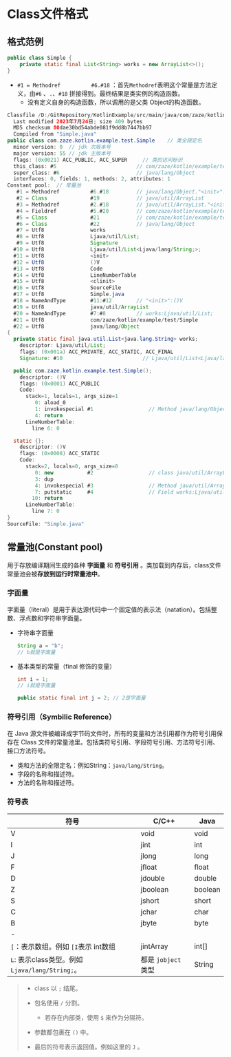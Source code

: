 # Class文件格式

## 格式范例

```java
public class Simple {
    private static final List<String> works = new ArrayList<>();
}
```

* `#1 = Methodref          #6.#18` ：首先`Methodref`表明这个常量是方法定义，由`#6` 、`.`、`#18` 拼接得到。最终结果是类实例的构造函数。
  * 没有定义自身的构造函数，所以调用的是父类 Object的构造函数。

```java
Classfile /D:/GitRepository/KotlinExample/src/main/java/com/zaze/kotlin/example/test/Simple.class
  Last modified 2023年7月24日; size 409 bytes
  MD5 checksum 80dae30bd54abde081f9dd8b7447bb97
  Compiled from "Simple.java"
public class com.zaze.kotlin.example.test.Simple	// 类全限定名
  minor version: 0	// jdk 次版本号
  major version: 55	// jdk 主版本号
  flags: (0x0021) ACC_PUBLIC, ACC_SUPER		// 类的访问标识
  this_class: #5                          // com/zaze/kotlin/example/test/Simple
  super_class: #6                         // java/lang/Object
  interfaces: 0, fields: 1, methods: 2, attributes: 1
Constant pool:	// 常量池
   #1 = Methodref          #6.#18         // java/lang/Object."<init>":()V
   #2 = Class              #19            // java/util/ArrayList
   #3 = Methodref          #2.#18         // java/util/ArrayList."<init>":()V
   #4 = Fieldref           #5.#20         // com/zaze/kotlin/example/test/Simple.works:Ljava/util/List;
   #5 = Class              #21            // com/zaze/kotlin/example/test/Simple
   #6 = Class              #22            // java/lang/Object
   #7 = Utf8               works
   #8 = Utf8               Ljava/util/List;
   #9 = Utf8               Signature		
  #10 = Utf8               Ljava/util/List<Ljava/lang/String;>;
  #11 = Utf8               <init>
  #12 = Utf8               ()V
  #13 = Utf8               Code
  #14 = Utf8               LineNumberTable
  #15 = Utf8               <clinit>
  #16 = Utf8               SourceFile
  #17 = Utf8               Simple.java
  #18 = NameAndType        #11:#12        // "<init>":()V
  #19 = Utf8               java/util/ArrayList
  #20 = NameAndType        #7:#8          // works:Ljava/util/List;
  #21 = Utf8               com/zaze/kotlin/example/test/Simple
  #22 = Utf8               java/lang/Object
{
  private static final java.util.List<java.lang.String> works;
    descriptor: Ljava/util/List;
    flags: (0x001a) ACC_PRIVATE, ACC_STATIC, ACC_FINAL
    Signature: #10                          // Ljava/util/List<Ljava/lang/String;>;

  public com.zaze.kotlin.example.test.Simple();
    descriptor: ()V
    flags: (0x0001) ACC_PUBLIC
    Code:
      stack=1, locals=1, args_size=1
         0: aload_0
         1: invokespecial #1                  // Method java/lang/Object."<init>":()V
         4: return
      LineNumberTable:
        line 6: 0

  static {};
    descriptor: ()V
    flags: (0x0008) ACC_STATIC
    Code:
      stack=2, locals=0, args_size=0
         0: new           #2                  // class java/util/ArrayList
         3: dup
         4: invokespecial #3                  // Method java/util/ArrayList."<init>":()V
         7: putstatic     #4                  // Field works:Ljava/util/List;
        10: return
      LineNumberTable:
        line 7: 0
}
SourceFile: "Simple.java"

```

## 常量池(Constant pool)

用于存放编译期间生成的各种 **字面量** 和 **符号引用** 。类加载到内存后，class文件常量池会被**存放到运行时常量池中**。

### 字面量

字面量（literal）是用于表达源代码中一个固定值的表示法（natation）。包括整数、浮点数和字符串字面量。

* 字符串字面量

  ```java
  String a = "b";
  // b就是字面量
  ```

* 基本类型的常量（final 修饰的变量）

  ```java
  int i = 1;
  // i就是字面量
  
  public static final int j = 2; // 2是字面量
  ```
  

### 符号引用（Symbilic Reference）

在 Java 源文件被编译成字节码文件时，所有的变量和方法引用都作为符号引用保存在 Class 文件的常量池里。包括类符号引用、字段符号引用、方法符号引用、接口方法符号。

* 类和方法的全限定名：例如String：`java/lang/String`。
* 字段的名称和描述符。
* 方法的名称和描述符。

### 符号表

| 符号                                            | C/C++              | Java    |
| ----------------------------------------------- | ------------------ | ------- |
| V                                               | void               | void    |
| I                                               | jint               | int     |
| J                                               | jlong              | long    |
| F                                               | jfloat             | float   |
| D                                               | jdouble            | double  |
| Z                                               | jboolean           | boolean |
| S                                               | jshort             | short   |
| C                                               | jchar              | char    |
| B                                               | jbyte              | byte    |
| -                                               |                    |         |
| `[`：表示数组。例如 `[I`表示 int数组            | jintArray          | int[]   |
| `L`: 表示class类型。例如 `Ljava/lang/String;`。 | 都是 `jobject`类型 | String  |

> * class 以 `;` 结尾。
>
> * 包名使用 `/` 分割。
>   * 若存在内部类，使用 `$` 来作为分隔符。
>
> * 参数都包裹在 `()` 中。
> * 最后的符号表示返回值。例如这里的 `J` 。
